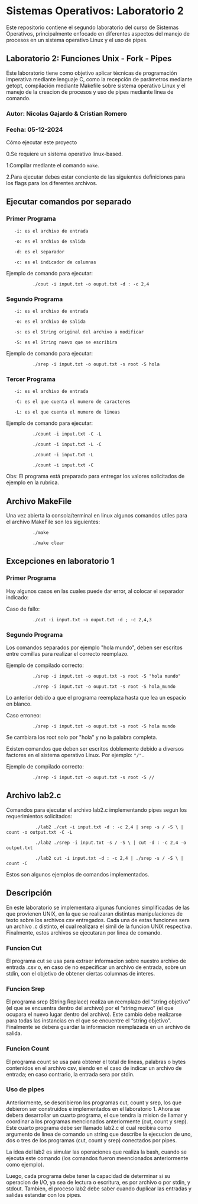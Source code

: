 <h1>Sistemas Operativos: Laboratorio 2</h1>

Este repositorio contiene el segundo laboratorio del curso de Sistemas Operativos, principalmente enfocado en diferentes aspectos del manejo de procesos en un sistema operativo Linux y el uso de pipes.

<h2>Laboratorio 2: Funciones Unix - Fork - Pipes</h2>

Este laboratorio tiene como objetivo aplicar técnicas de programación imperativa mediante lenguaje C, como la recepción de parámetros mediante getopt, compilación mediante Makefile sobre sistema operativo Linux y el manejo de la creacion de procesos y uso de pipes mediante linea de comando.

<h3>Autor: Nicolas Gajardo & Cristian Romero</h3>

<h3>Fecha: 05-12-2024</h3>

Cómo ejecutar este proyecto

0.Se requiere un sistema operativo linux-based.

1.Compilar mediante el comando <code>make</code>.

2.Para ejecutar debes estar conciente de las siguientes definiciones para los flags para los diferentes archivos.

<h2>Ejecutar comandos por separado</h2>

<h3>Primer Programa</h3>

       -i: es el archivo de entrada 
       
       -o: es el archivo de salida
       
       -d: es el separador
       
       -c: es el indicador de columnas
      
Ejemplo de comando para ejecutar:

              ./cout -i input.txt -o ouput.txt -d : -c 2,4      

<h3>Segundo Programa</h3>

       -i: es el archivo de entrada 
       
       -o: es el archivo de salida
       
       -s: es el String original del archivo a modificar
       
       -S: es el String nuevo que se escribira

Ejemplo de comando para ejecutar:

              ./srep -i input.txt -o ouput.txt -s root -S hola
      
<h3>Tercer Programa</h3>

       -i: es el archivo de entrada 
       
       -C: es el que cuenta el numero de caracteres
       
       -L: es el que cuenta el numero de lineas
       
Ejemplo de comando para ejecutar:

              ./count -i input.txt -C -L
      
              ./count -i input.txt -L -C
   
              ./count -i input.txt -L
       
              ./count -i input.txt -C

Obs: El programa está preparado para entregar los valores solicitados de ejemplo en la rubrica.

<h2>Archivo MakeFile</h2>

Una vez abierta la consola/terminal en linux algunos comandos utiles para el archivo MakeFile son los siguientes:
      
              ./make              
   
              ./make clear 
       

<h2>Excepciones en laboratorio 1</h2>

<h3>Primer Programa</h3>

Hay algunos casos en las cuales puede dar error, al colocar el separador indicado:

Caso de fallo:

              ./cut -i input.txt -o ouput.txt -d ; -c 2,4,3

                          
<h3>Segundo Programa</h3>


Los comandos separados por ejemplo "hola mundo", deben ser escritos entre comillas para realizar el correcto reemplazo.

Ejemplo de compilado correcto:

              ./srep -i input.txt -o ouput.txt -s root -S "hola mundo"  

              ./srep -i input.txt -o ouput.txt -s root -S hola_mundo 
              
Lo anterior debido a que el programa reemplaza hasta que lea un espacio en blanco.

Caso erroneo:

              ./srep -i input.txt -o ouput.txt -s root -S hola mundo
       
            
Se cambiara los root solo por "hola" y no la palabra completa.

Existen comandos que deben ser escritos doblemente debido a diversos factores en el sistema operativo Linux. Por ejemplo:
<code>"/".</code>

Ejemplo de compilado correcto:

              ./srep -i input.txt -o ouput.txt -s root -S //

<h2>Archivo lab2.c</h2>

Comandos para ejecutar el archivo lab2.c implementando pipes segun los requerimientos solicitados:

               ./lab2 ./cut -i input.txt -d : -c 2,4 | srep -s / -S \ | count -o output.txt -C -L

               ./lab2 ./srep -i input.txt -s / -S \ | cut -d : -c 2,4 -o output.txt

               ./lab2 cut -i input.txt -d : -c 2,4 | ./srep -s / -S \ | count -C

Estos son algunos ejemplos de comandos implementados.
               
<h2>Descripción</h2>

En este laboratorio se implementara algunas funciones simplificadas de las que provienen UNIX, en la que se realizaran distintas manipulaciones de texto sobre los archivos csv entregados. Cada una de estas funciones sera un archivo .c distinto, el cual realizara el simil de la funcion UNIX respectiva. Finalmente, estos archivos se ejecutaran por linea de comando.

<h3>Funcion Cut</h3>
El programa cut se usa para extraer informacion sobre nuestro archivo de entrada .csv o, en caso de no especificar un archivo de entrada, sobre un stdin, con el objetivo de obtener ciertas columnas
de interes.

<h3>Funcion Srep</h3>
El programa srep (String Replace) realiza un reemplazo del “string objetivo” (el que se encuentra dentro del archivo) por el “string nuevo” (el que ocupara el nuevo lugar dentro del archivo). Este cambio debe realizarse para todas las instancias en el que se encuentre el “string objetivo”. Finalmente se debera guardar la informacion reemplazada en un archivo de salida.
<h3>Funcion Count</h3>
El programa count se usa para obtener el total de lineas, palabras o bytes contenidos en el archivo csv, siendo en el caso de indicar un archivo de entrada; en caso contrario, la entrada sera por stdin.

<h3>Uso de pipes</h3>

Anteriormente, se describieron los programas cut, count y srep, los que debieron ser construidos e implementados en el laboratorio 1. Ahora se debera desarrollar un cuarto programa, el que tendra la mision de llamar y coordinar a los programas mencionados anteriormente (cut, count y srep). Este cuarto programa debe ser llamado lab2.c el cual recibira como argumento de linea de comando un string que describe la ejecucion de uno, dos o tres de los programas (cut, count y srep) conectados
por pipes.

La idea del lab2 es simular las operaciones que realiza la bash, cuando se ejecuta este comando (los comandos fueron meencionados anteriormente como ejemplo).

Luego, cada programa debe tener la capacidad de determinar si su operacion de I/O, ya sea de lectura o escritura, es por archivo o por stdin, y stdout. Tambien, el proceso lab2 debe saber cuando duplicar las entradas y salidas estandar con los pipes.


